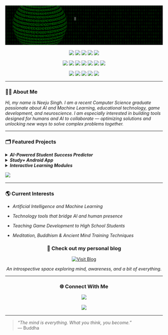 
<p align="center">
  <img src="final.gif" alt="Welcome GIF">
</p>

<p align="center">
  <img src="https://img.shields.io/badge/Python-blue?style=for-the-badge&logo=python&logoColor=white"/> <img src="https://img.shields.io/badge/Scikit--learn-F7931E?style=for-the-badge&logo=scikit-learn&logoColor=white"/> <img src="https://img.shields.io/badge/TensorFlow-FF6F00?style=for-the-badge&logo=tensorflow&logoColor=white"/> <img src="https://img.shields.io/badge/PyTorch-EE4C2C?style=for-the-badge&logo=pytorch&logoColor=white"/> <img src="https://img.shields.io/badge/FastAPI-005571?style=for-the-badge&logo=fastapi&logoColor=white"/> 
</p>

<p align="center"> 
  <img src="https://img.shields.io/badge/Numpy-013243?style=for-the-badge&logo=numpy&logoColor=white"/> <img src="https://img.shields.io/badge/SciPy-8CAAE6?style=for-the-badge&logo=scipy&logoColor=white"/> <img src="https://img.shields.io/badge/Pandas-150458?style=for-the-badge&logo=pandas&logoColor=white"/> <img src="https://img.shields.io/badge/Matplotlib-11557C?style=for-the-badge&logo=matplotlib&logoColor=white"/>   <img src="https://img.shields.io/badge/Seaborn-0D3D56?style=for-the-badge&logoColor=white"/> <img src="https://img.shields.io/badge/Plotly-3F4F75?style=for-the-badge&logo=plotly&logoColor=white"/> <img src="https://img.shields.io/badge/Tableau-E97627?style=for-the-badge&logo=tableau&logoColor=white"/> 
</p>

<p align="center">
  <img src="https://img.shields.io/badge/Git-F05032?style=for-the-badge&logo=git&logoColor=white"/> <img src="https://img.shields.io/badge/React_Native-20232A?style=for-the-badge&logo=react&logoColor=61DAFB"/> <img src="https://img.shields.io/badge/Firebase-FFCA28?style=for-the-badge&logo=firebase&logoColor=black"/> <img src="https://img.shields.io/badge/Streamlit-FF4B4B?style=for-the-badge&logo=streamlit&logoColor=white"/> <img src="https://img.shields.io/badge/Java-007396?style=for-the-badge&logo=java&logoColor=white"/>
</p>


---

### 👩‍🎓 About Me
 
<em>Hi, my name is Neeju Singh. I am a recent Computer Science graduate passionate about AI and Machine Learning, educational technology, game development, and neuroscience. I am especially interested in building tools designed for humans and AI to collaborate — optimizing solutions and unlocking new ways to solve complex problems together.</em>


---

### 🗂️ Featured Projects

<details>
<summary><b><em>AI-Powered Student Success Predictor</em></b></summary>
<em>A machine learning tool to predict student outcomes and support personalized learning.</em>
<br><br>
🔗 [GitHub Repository](https://github.com/NEEJUSINGH/student-success-predictor) · 📊 Python, Scikit-learn, Streamlit
</details>

<details>
<summary><b><em>Study+ Android App</em></b></summary>
<em>An app that helps students stay focused by locking distractions and providing parental/teacher dashboards.</em>
<br><br>
🔗 [GitHub Repository](https://github.com/NEEJUSINGH/study-plus-app) · 🤖 Java, Firebase, Android Studio
</details>

<details>
<summary><b><em>Interactive Learning Modules</em></b></summary>
<em>Beginner-friendly coding modules for high school students, including game development and web apps.</em>
<br><br>
🔗 [View Project](https://github.com/NEEJUSINGH/space-invader-module) · 🕹️ Pygame, GitHub Pages
</details>

<p> 
  <a href="https://neejusingh.github.io/portfolio.html" target="_blank"><img src="https://img.shields.io/badge/ 📁 Checkout_ My_Portfolio 📁 -c9ff28?style=for-the-badge&logoColor=black"/></a>
</p>

---

### 🌎 Current Interests

- <em>Artificial Intelligence and Machine Learning</em>

- <em>Technology tools that bridge AI and human presence</em>

- <em>Teaching Game Development to High School Students</em>

- <em>Meditation, Buddhism & Ancient Mind Training Techniques</em>

<h3 align="center">🪷 Check out my personal blog</h3>
<p align="center">
  <a href="https://neejusingh.github.io/blog/" target="_blank">
    <img src="https://img.shields.io/badge/Unfolding_Consciousness-FF69B4?style=for-the-badge" alt="Visit Blog">
  </a>
</p>
<p align="center"><em>An introspective space exploring mind, awareness, and a bit of everything.</em></p>


---  
<h3 align="center">🌐 Connect With Me</h3>
<p align="center">
  <a href="mailto:neejusingh977@gmail.com" target="_blank">
    <img src="https://img.shields.io/badge/📩 Email-Contact_Me-success?style=for-the-badge"/>
  </a>
  </p>
<p align="center">
  <a href="https://www.linkedin.com/in/neejusingh/" target="_blank">
    <img src="https://img.shields.io/badge/🔗 LinkedIn-View_Profile-0A66C2?style=for-the-badge&logo=linkedin&logoColor=white"/>
  </a>
</p>

---
<blockquote><em>“The mind is everything. What you think, you become.”</em><br>
  — Buddha
</blockquote>
